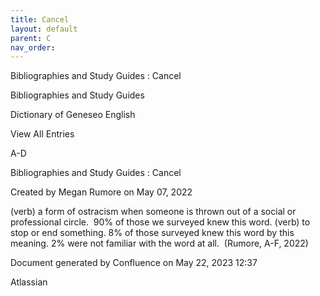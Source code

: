 ```yaml
---
title: Cancel
layout: default
parent: C
nav_order:
---
```


Bibliographies and Study Guides : Cancel

Bibliographies and Study Guides

Dictionary of Geneseo English

View All Entries

A-D

Bibliographies and Study Guides : Cancel

Created by  Megan Rumore on May 07, 2022

(verb) a form of ostracism when someone is thrown out of a social or professional circle.  90% of those we surveyed knew this word. (verb) to stop or end something. 8% of those surveyed knew this word by this meaning. 2% were not familiar with the word at all.  (Rumore, A-F, 2022)

Document generated by Confluence on May 22, 2023 12:37

Atlassian
